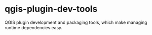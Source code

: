 # qgis-plugin-dev-tools
QGIS plugin development and packaging tools, which make managing runtime dependencies easy.
